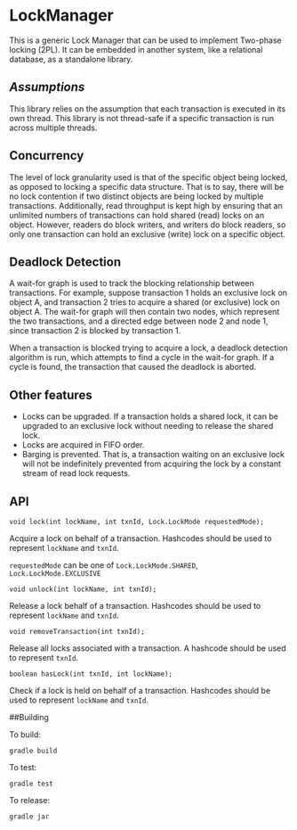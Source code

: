 # LockManager

This is a generic Lock Manager that can be used to implement Two-phase locking (2PL). It can be embedded in another system, like a relational database, as a standalone library.

## *Assumptions*
This library relies on the assumption that each transaction is executed in its own thread. This library is not thread-safe if a specific transaction is run across multiple threads.

## Concurrency
The level of lock granularity used is that of the specific object being locked, as opposed to locking a specific data structure. That is to say, there will be no lock contention if two distinct objects are being locked by multiple transactions. Additionally, read throughput is kept high by ensuring that an unlimited numbers of transactions can hold shared (read) locks on an object. However, readers do block writers, and writers do block readers, so only one transaction can hold an exclusive (write) lock on a specific object.

## Deadlock Detection
A wait-for graph is used to track the blocking relationship between transactions. For example, suppose transaction 1 holds an exclusive lock on object A, and transaction 2 tries to acquire a shared (or exclusive) lock on object A. The wait-for graph will then contain two nodes, which represent the two transactions, and a directed edge between node 2 and node 1, since transaction 2 is blocked by transaction 1. 

When a transaction is blocked trying to acquire a lock, a deadlock detection algorithm is run, which attempts to find a cycle in the wait-for graph. If a cycle is found, the transaction that caused the deadlock is aborted.

## Other features
- Locks can be upgraded. If a transaction holds a shared lock, it can be upgraded to an exclusive lock without needing to release the shared lock.
- Locks are acquired in FIFO order.
- Barging is prevented. That is, a transaction waiting on an exclusive lock will not be indefinitely prevented from acquiring the lock by a constant stream of read lock requests.

## API  

```
void lock(int lockName, int txnId, Lock.LockMode requestedMode);
```
Acquire a lock on behalf of a transaction. Hashcodes should be used to represent `lockName` and `txnId`.

`requestedMode` can be one of `Lock.LockMode.SHARED`, `Lock.LockMode.EXCLUSIVE` 

```
void unlock(int lockName, int txnId);
```
Release a lock behalf of a transaction. Hashcodes should be used to represent `lockName` and `txnId`.

```
void removeTransaction(int txnId);
```
Release all locks associated with a transaction. A hashcode should be used to represent `txnId`.

```
boolean hasLock(int txnId, int lockName);
```
Check if a lock is held on behalf of a transaction. Hashcodes should be used to represent `lockName` and `txnId`.

##Building

To build:
```
gradle build
```
To test:
```
gradle test
```
To release:
```
gradle jar
```

